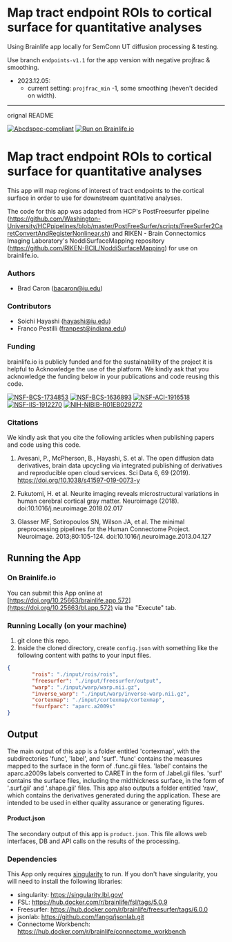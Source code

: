 # Map tract endpoint ROIs to cortical surface for quantitative analyses
Using Brainlife app locally for SemConn UT diffusion processing & testing. 

Use branch `endpoints-v1.1` for the app version with negative projfrac & smoothing.

* 2023.12.05:
  * current setting: `projfrac_min` -1, some smoothing (heven't decided on width).

---
orignal README

[![Abcdspec-compliant](https://img.shields.io/badge/ABCD_Spec-v1.1-green.svg)](https://github.com/brain-life/abcd-spec)
[![Run on Brainlife.io](https://img.shields.io/badge/Brainlife-brainlife.app.572-blue.svg)](https://doi.org/10.25663/brainlife.app.572)

# Map tract endpoint ROIs to cortical surface for quantitative analyses
This app will map regions of interest of tract endpoints to the cortical surface in order to use for downstream quantitative analyses. 

The code for this app was adapted from HCP's PostFreesurfer pipeline (https://github.com/Washington-University/HCPpipelines/blob/master/PostFreeSurfer/scripts/FreeSurfer2CaretConvertAndRegisterNonlinear.sh) and RIKEN - Brain Connectomics Imaging Laboratory's NoddiSurfaceMapping repository (https://github.com/RIKEN-BCIL/NoddiSurfaceMapping) for use on brainlife.io.

### Authors
- Brad Caron (bacaron@iu.edu)

### Contributors
- Soichi Hayashi (hayashi@iu.edu)
- Franco Pestilli (franpest@indiana.edu)

### Funding

brainlife.io is publicly funded and for the sustainability of the project it is helpful to Acknowledge the use of the platform. We kindly ask that you acknowledge the funding below in your publications and code reusing this code.

[![NSF-BCS-1734853](https://img.shields.io/badge/NSF_BCS-1734853-blue.svg)](https://nsf.gov/awardsearch/showAward?AWD_ID=1734853)
[![NSF-BCS-1636893](https://img.shields.io/badge/NSF_BCS-1636893-blue.svg)](https://nsf.gov/awardsearch/showAward?AWD_ID=1636893)
[![NSF-ACI-1916518](https://img.shields.io/badge/NSF_ACI-1916518-blue.svg)](https://nsf.gov/awardsearch/showAward?AWD_ID=1916518)
[![NSF-IIS-1912270](https://img.shields.io/badge/NSF_IIS-1912270-blue.svg)](https://nsf.gov/awardsearch/showAward?AWD_ID=1912270)
[![NIH-NIBIB-R01EB029272](https://img.shields.io/badge/NIH_NIBIB-R01EB029272-green.svg)](https://grantome.com/grant/NIH/R01-EB029272-01)

### Citations

We kindly ask that you cite the following articles when publishing papers and code using this code.

1. Avesani, P., McPherson, B., Hayashi, S. et al. The open diffusion data derivatives, brain data upcycling via integrated publishing of derivatives and reproducible open cloud services. Sci Data 6, 69 (2019). https://doi.org/10.1038/s41597-019-0073-y

2. Fukutomi, H. et al. Neurite imaging reveals microstructural variations in human cerebral cortical gray matter. Neuroimage (2018). doi:10.1016/j.neuroimage.2018.02.017

3. Glasser MF, Sotiropoulos SN, Wilson JA, et al. The minimal preprocessing pipelines for the Human Connectome Project. Neuroimage. 2013;80:105-124. doi:10.1016/j.neuroimage.2013.04.127

## Running the App 

### On Brainlife.io

You can submit this App online at [https://doi.org/10.25663/brainlife.app.572](https://doi.org/10.25663/bl.app.572) via the "Execute" tab.

### Running Locally (on your machine)

1. git clone this repo.
2. Inside the cloned directory, create `config.json` with something like the following content with paths to your input files.

```json
{
        "rois": "./input/rois/rois",
        "freesurfer": "./input/freesurfer/output",
        "warp": "./input/warp/warp.nii.gz",
        "inverse_warp": "./input/warp/inverse-warp.nii.gz",
        "cortexmap": "./input/cortexmap/cortexmap",
        "fsurfparc": "aparc.a2009s"
}
```

<!-- ### Sample Datasets

You can download sample datasets from Brainlife using [Brainlife CLI](https://github.com/brain-life/cli).

```
npm install -g brainlife
bl login
mkdir input
bl dataset download --id 5b96bbf2059cf900271924f3 && mv 5b96bbf2059cf900271924f3 input/
bl dataset download --id 5967bffa9b45c212bbec8958 && mv 5967bffa9b45c212bbec8958 input/freesurfer
bl dataset download --id 5c5d35e3f5d2a10052842848 && mv 5c5d35e3f5d2a10052842848 input/tensor

```


3. Launch the App by executing `main`

```bash
./main
``` -->

## Output

The main output of this app is a folder entitled 'cortexmap', with the subdirectories 'func', 'label', and 'surf'. 'func' contains the measures mapped to the surface in the form of .func.gii files. 'label' contains the aparc.a2009s labels converted to CARET in the form of .label.gii files. 'surf' contains the surface files, including the midthickness surface, in the form of '.surf.gii' and '.shape.gii' files. This app also outputs a folder entitled 'raw', which contains the derivatives generated during the application. These are intended to be used in either quality assurance or generating figures.

#### Product.json
The secondary output of this app is `product.json`. This file allows web interfaces, DB and API calls on the results of the processing. 

### Dependencies

This App only requires [singularity](https://www.sylabs.io/singularity/) to run. If you don't have singularity, you will need to install the following libraries:

  - singularity: https://singularity.lbl.gov/
  - FSL: https://hub.docker.com/r/brainlife/fsl/tags/5.0.9
  - Freesurfer: https://hub.docker.com/r/brainlife/freesurfer/tags/6.0.0
  - jsonlab: https://github.com/fangq/jsonlab.git
  - Connectome Workbench: https://hub.docker.com/r/brainlife/connectome_workbench
  
